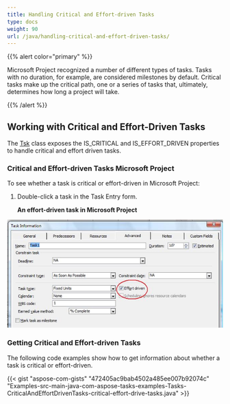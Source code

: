 ```yaml
---
title: Handling Critical and Effort-driven Tasks
type: docs
weight: 90
url: /java/handling-critical-and-effort-driven-tasks/
---
```


{{% alert color="primary" %}} 

Microsoft Project recognized a number of different types of tasks. Tasks with no duration, for example, are considered milestones by default. Critical tasks make up the critical path, one or a series of tasks that, ultimately, determines how long a project will take.

{{% /alert %}} 
## **Working with Critical and Effort-Driven Tasks**
The [Tsk](https://apireference.aspose.com/tasks/java/com.aspose.tasks/Tsk) class exposes the IS_CRITICAL and IS_EFFORT_DRIVEN properties to handle critical and effort driven tasks.
### **Critical and Effort-driven Tasks Microsoft Project**
To see whether a task is critical or effort-driven in Microsoft Project:

1. Double-click a task in the Task Entry form. 

   **An effort-driven task in Microsoft Project** 

![todo:image_alt_text](handling-critical-and-effort-driven-tasks_1.png)
### **Getting Critical and Effort-driven Tasks**
The following code examples show how to get information about whether a task is critical or effort-driven.

{{< gist "aspose-com-gists" "472405ac9bab4502a485ee007b92074c" "Examples-src-main-java-com-aspose-tasks-examples-Tasks-CriticalAndEffortDrivenTasks-critical-effort-drive-tasks.java" >}}
